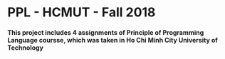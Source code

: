 # PPL - HCMUT - Fall 2018

#### This project includes 4 assignments of Principle of Programming Language coursse, which was taken in Ho Chi Minh City University of Technology
